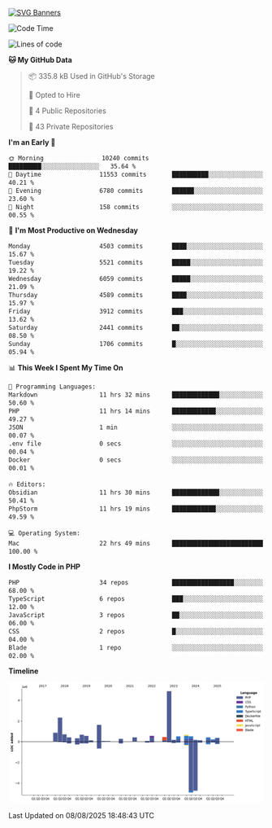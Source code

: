 [![SVG Banners](https://svg-banners.vercel.app/api?type=glitch&text1=Gere_Lajos%F0%9F%92%BB&width=800&height=400)](https://github.com/Akshay090/svg-banners)

<!--START_SECTION:waka-->
![Code Time](http://img.shields.io/badge/Code%20Time-2%2C747%20hrs%2034%20mins-blue)

![Lines of code](https://img.shields.io/badge/From%20Hello%20World%20I%27ve%20Written-17.4%20million%20lines%20of%20code-blue)

**🐱 My GitHub Data** 

> 📦 335.8 kB Used in GitHub's Storage 
 > 
> 💼 Opted to Hire
 > 
> 📜 4 Public Repositories 
 > 
> 🔑 43 Private Repositories 
 > 
**I'm an Early 🐤** 

```text
🌞 Morning                10240 commits       █████████░░░░░░░░░░░░░░░░   35.64 % 
🌆 Daytime                11553 commits       ██████████░░░░░░░░░░░░░░░   40.21 % 
🌃 Evening                6780 commits        ██████░░░░░░░░░░░░░░░░░░░   23.60 % 
🌙 Night                  158 commits         ░░░░░░░░░░░░░░░░░░░░░░░░░   00.55 % 
```
📅 **I'm Most Productive on Wednesday** 

```text
Monday                   4503 commits        ████░░░░░░░░░░░░░░░░░░░░░   15.67 % 
Tuesday                  5521 commits        █████░░░░░░░░░░░░░░░░░░░░   19.22 % 
Wednesday                6059 commits        █████░░░░░░░░░░░░░░░░░░░░   21.09 % 
Thursday                 4589 commits        ████░░░░░░░░░░░░░░░░░░░░░   15.97 % 
Friday                   3912 commits        ███░░░░░░░░░░░░░░░░░░░░░░   13.62 % 
Saturday                 2441 commits        ██░░░░░░░░░░░░░░░░░░░░░░░   08.50 % 
Sunday                   1706 commits        █░░░░░░░░░░░░░░░░░░░░░░░░   05.94 % 
```


📊 **This Week I Spent My Time On** 

```text
💬 Programming Languages: 
Markdown                 11 hrs 32 mins      █████████████░░░░░░░░░░░░   50.60 % 
PHP                      11 hrs 14 mins      ████████████░░░░░░░░░░░░░   49.27 % 
JSON                     1 min               ░░░░░░░░░░░░░░░░░░░░░░░░░   00.07 % 
.env file                0 secs              ░░░░░░░░░░░░░░░░░░░░░░░░░   00.04 % 
Docker                   0 secs              ░░░░░░░░░░░░░░░░░░░░░░░░░   00.01 % 

🔥 Editors: 
Obsidian                 11 hrs 30 mins      █████████████░░░░░░░░░░░░   50.41 % 
PhpStorm                 11 hrs 19 mins      ████████████░░░░░░░░░░░░░   49.59 % 

💻 Operating System: 
Mac                      22 hrs 49 mins      █████████████████████████   100.00 % 
```

**I Mostly Code in PHP** 

```text
PHP                      34 repos            █████████████████░░░░░░░░   68.00 % 
TypeScript               6 repos             ███░░░░░░░░░░░░░░░░░░░░░░   12.00 % 
JavaScript               3 repos             ██░░░░░░░░░░░░░░░░░░░░░░░   06.00 % 
CSS                      2 repos             █░░░░░░░░░░░░░░░░░░░░░░░░   04.00 % 
Blade                    1 repo              ░░░░░░░░░░░░░░░░░░░░░░░░░   02.00 % 
```



**Timeline**

![Lines of Code chart](https://raw.githubusercontent.com/gere-lajos/gere-lajos/main/assets/bar_graph.png)


 Last Updated on 08/08/2025 18:48:43 UTC
<!--END_SECTION:waka-->
